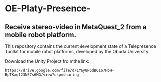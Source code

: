 # OE-Platy-Presence-
## Receive stereo-video in MetaQuest_2 from a mobile robot platform.

This repository contains the current development state of a Telepresence Toolkit for mobile robot platforms, developed by the Obuda University. 

Download the Unity Project fro mthe link: 

``` http
https://drive.google.com/file/d/1Yay8N6dB6167HbH-BpTKxqf23NE7s6MG/view?usp=sharing

```

